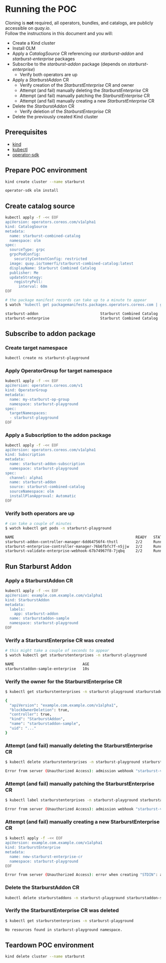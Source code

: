 # Running the POC

Cloning is **not** required, all operators, bundles, and catalogs, are publicly accessible on *quay.io*.<br/>
Follow the instructions in this document and you will:

- Create a Kind cluster
- Install OLM
- Apply a *CatalogSource* CR referencing our *starburst-addon* and *starburst-enterprise* packages
- Subscribe to the *starburst-addon* package (depends on *starburst-enterprise*)
  - Verify both operators are up
- Apply a *StarburstAddon* CR
  - Verify creation of the *StarburstEnterprise* CR and owner
  - Attempt (and fail) manually deleting the *StarburstEnterprise* CR
  - Attempt (and fail) manually patching the *StarburstEnterprise* CR
  - Attempt (and fail) manually creating a new *StarburstEnterprise* CR
- Delete the *StarburstAddon* CR
  - Verify deletion of the *StarburstEnterprise* CR
- Delete the previously created Kind cluster

## Prerequisites

- [kind](https://kind.sigs.k8s.io/)
- [kubectl](https://kubernetes.io/docs/tasks/tools/)
- [operator-sdk](https://sdk.operatorframework.io/docs/installation/)

## Prepare POC environment

```bash
kind create cluster --name starburst
```

```bash
operator-sdk olm install
```

## Create catalog source

```bash
kubectl apply -f -<< EOF
apiVersion: operators.coreos.com/v1alpha1
kind: CatalogSource
metadata:
  name: starburst-combined-catalog
  namespace: olm
spec:
  sourceType: grpc
  grpcPodConfig:
    securityContextConfig: restricted
  image: quay.io/tomerfi/starburst-combined-catalog:latest
  displayName: Starburst Combined Catalog
  publisher: Me
  updateStrategy:
    registryPoll:
      interval: 60m
EOF
```

```bash
# the package manifest records can take up to a minute to appear
$ watch 'kubectl get packagemanifests.packages.operators.coreos.com | grep starburst'

starburst-addon                            Starburst Combined Catalog   45s
starburst-enterprise                       Starburst Combined Catalog   45s
```

## Subscribe to addon package

### Create target namespace

```bash
kubectl create ns starburst-playground
```

### Apply OperatorGroup for target namespace

```bash
kubectl apply -f -<< EOF
apiVersion: operators.coreos.com/v1
kind: OperatorGroup
metadata:
  name: my-starburst-op-group
  namespace: starburst-playground
spec:
  targetNamespaces:
  - starburst-playground
EOF
```

### Apply a Subscription to the addon package

```bash
kubectl apply -f -<< EOF
apiVersion: operators.coreos.com/v1alpha1
kind: Subscription
metadata:
  name: starburst-addon-subscription
  namespace: starburst-playground
spec:
  channel: alpha1
  name: starburst-addon
  source: starburst-combined-catalog
  sourceNamespace: olm
  installPlanApproval: Automatic
EOF
```

### Verify both operators are up

```bash
# can take a couple of minutes
$ watch kubectl get pods -n starburst-playground

NAME                                                       READY   STATUS    RESTARTS   AGE
starburst-addon-controller-manager-6dd64756f4-thstl        2/2     Running   0          43s
starburst-enterprise-controller-manager-76b6fbfc7f-n5jjw   2/2     Running   0          46s
starburst-validate-enterprise-webhook-67b74967f8-7jqbq     2/2     Running   0          43s
```

## Run Starburst Addon

### Apply a StarburstAddon CR

```bash
kubectl apply -f -<< EOF
apiVersion: example.com.example.com/v1alpha1
kind: StarburstAddon
metadata:
  labels:
    app: starburst-addon
  name: starburstaddon-sample
  namespace: starburst-playground
EOF
```

### Verify a StarburstEnterprise CR was created

```bash
# this might take a couple of seconds to appear
$ watch kubectl get starburstenterprises -n starburst-playground

NAME                               AGE
starburstaddon-sample-enterprise   10s
```

### Verify the owner for the StarburstEnterprise CR

```bash
$ kubectl get starburstenterprises -n starburst-playground starburstaddon-sample-enterprise -o jsonpath='{.metadata.ownerReferences[0]}' | jq

{
  "apiVersion": "example.com.example.com/v1alpha1",
  "blockOwnerDeletion": true,
  "controller": true,
  "kind": "StarburstAddon",
  "name": "starburstaddon-sample",
  "uid": "..."
}
```

### Attempt (and fail) manually deleting the StarburstEnterprise CR

```bash
$ kubectl delete starburstenterprises -n starburst-playground starburstaddon-sample-enterprise

Error from server (Unauthorized Access): admission webhook "starburst-validate-enterprise-webhook.example.com.example.com" denied the request: DELETE not allowed
```

### Attempt (and fail) manually patching the StarburstEnterprise CR

```bash
$ kubectl label starburstenterprises -n starburst-playground starburstaddon-sample-enterprise  someKey=someValue

Error from server (Unauthorized Access): admission webhook "starburst-validate-enterprise-webhook.example.com.example.com" denied the request: UPDATE not allowed
```

### Attempt (and fail) manually creating a new StarburstEnterprise CR

```bash
$ kubectl apply -f -<< EOF
apiVersion: example.com.example.com/v1alpha1
kind: StarburstEnterprise
metadata:
  name: new-starburst-enterprise-cr
  namespace: starburst-playground
EOF

Error from server (Unauthorized Access): error when creating "STDIN": admission webhook "starburst-validate-enterprise-webhook.example.com.example.com" denied the request: CREATE not allowed
```

### Delete the StarburstAddon CR

```bash
kubectl delete starburstaddons -n starburst-playground starburstaddon-sample
```

### Verify the StarburstEnterprise CR was deleted

```bash
$ kubectl get starburstenterprises -n starburst-playground

No resources found in starburst-playground namespace.
```

## Teardown POC environment

```bash
kind delete cluster --name starburst
```
